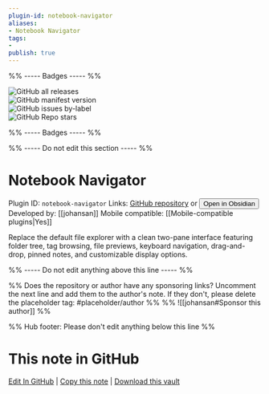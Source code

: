 ```yaml
---
plugin-id: notebook-navigator
aliases:
- Notebook Navigator
tags: 
- 
publish: true
---
```


%% ----- Badges ----- %%

![GitHub all releases](https://img.shields.io/github/downloads/johansan/notebook-navigator/total?color=573E7A&logo=github&style=for-the-badge)   
![GitHub manifest version](https://img.shields.io/github/manifest-json/v/johansan/notebook-navigator?color=573E7A&logo=github&style=for-the-badge)   
![GitHub issues by-label](https://img.shields.io/github/issues/johansan/notebook-navigator/help%20wanted?color=573E7A&logo=github&style=for-the-badge)   
![GitHub Repo stars](https://img.shields.io/github/stars/johansan/notebook-navigator?color=573E7A&logo=github&style=for-the-badge)

%% ----- Badges ----- %%

%% ----- Do not edit this section ----- %%

# Notebook Navigator

Plugin ID: `notebook-navigator`
Links: [GitHub repository](https://github.com/johansan/notebook-navigator) or [<button id=HH>Open in Obsidian</button>](obsidian://show-plugin?id=notebook-navigator)
Developed by: [[johansan]]
Mobile compatible: [[Mobile-compatible plugins|Yes]]

Replace the default file explorer with a clean two-pane interface featuring folder tree, tag browsing, file previews, keyboard navigation, drag-and-drop, pinned notes, and customizable display options.

%% ----- Do not edit anything above this line ----- %% 

%% Does the repository or author have any sponsoring links? Uncomment the next line and add them to the author's note. If they don't, please delete the placeholder tag: #placeholder/author %%
%% ![[johansan#Sponsor this author]] %%

%% Hub footer: Please don't edit anything below this line %%

# This note in GitHub

<span class="git-footer">[Edit In GitHub](https://github.dev/obsidian-community/obsidian-hub/blob/main/02%20-%20Community%20Expansions/02.05%20All%20Community%20Expansions/Plugins/notebook-navigator.md "git-hub-edit-note") | [Copy this note](https://raw.githubusercontent.com/obsidian-community/obsidian-hub/main/02%20-%20Community%20Expansions/02.05%20All%20Community%20Expansions/Plugins/notebook-navigator.md "git-hub-copy-note") | [Download this vault](https://github.com/obsidian-community/obsidian-hub/archive/refs/heads/main.zip "git-hub-download-vault") </span>
